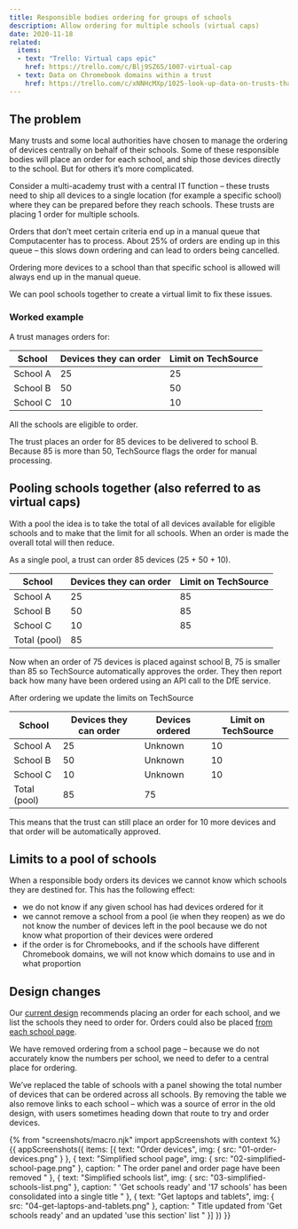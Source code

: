 ```yaml
---
title: Responsible bodies ordering for groups of schools
description: Allow ordering for multiple schools (virtual caps)
date: 2020-11-18
related:
  items:
  - text: "Trello: Virtual caps epic"
    href: https://trello.com/c/Blj9SZ65/1007-virtual-cap
  - text: Data on Chromebook domains within a trust
    href: https://trello.com/c/xNNHcMXp/1025-look-up-data-on-trusts-that-have-set-different-chromebook-domain-names-for-their-schools
---
```


## The problem

Many trusts and some local authorities have chosen to manage the ordering of devices centrally on behalf of their schools. Some of these responsible bodies will place an order for each school, and ship those devices directly to the school. But for others it’s more complicated.

Consider a multi-academy trust with a central IT function – these trusts need to ship all devices to a single location (for example a specific school) where they can be prepared before they reach schools. These trusts are placing 1 order for multiple schools.

Orders that don’t meet certain criteria end up in a manual queue that Computacenter has to process. About 25% of orders are ending up in this queue – this slows down ordering and can lead to orders being cancelled.

Ordering more devices to a school than that specific school is allowed will always end up in the manual queue.

We can pool schools together to create a virtual limit to fix these issues.

### Worked example

A trust manages orders for:

| School | Devices they can order | Limit on TechSource |
|--|--|--|
| School A | 25 | 25 |
| School B | 50 | 50 |
| School C | 10 | 10 |

All the schools are eligible to order.

The trust places an order for 85 devices to be delivered to school B. Because 85 is more than 50, TechSource flags the order for manual processing.

## Pooling schools together (also referred to as virtual caps)

With a pool the idea is to take the total of all devices available for eligible schools and to make that the limit for all schools. When an order is made the overall total will then reduce.

As a single pool, a trust can order 85 devices (25 + 50 + 10).

| School | Devices they can order | Limit on TechSource |
|--|--|--|
| School A | 25 | 85 |
| School B | 50 | 85 |
| School C | 10 | 85 |
| Total (pool) | 85 | |

Now when an order of 75 devices is placed against school B, 75 is smaller than 85 so TechSource automatically approves the order. They then report back how many have been ordered using an API call to the DfE service.

After ordering we update the limits on TechSource

| School | Devices they can order | Devices ordered | Limit on TechSource |
|--|--|--|--|
| School A | 25 | Unknown | 10 |
| School B | 50 | Unknown | 10 |
| School C | 10 | Unknown | 10 |
| Total (pool) | 85 | 75 | |

This means that the trust can still place an order for 10 more devices and that order will be automatically approved.

## Limits to a pool of schools

When a responsible body orders its devices we cannot know which schools they are destined for. This has the following effect:

- we do not know if any given school has had devices ordered for it
- we cannot remove a school from a pool (ie when they reopen) as we do not know the number of devices left in the pool because we do not know what proportion of their devices were ordered
- if the order is for Chromebooks, and if the schools have different Chromebook domains, we will not know which domains to use and in what proportion

## Design changes

Our [current design](/ordering-devices-centrally/#order-devices-now) recommends placing an order for each school, and we list the schools they need to order for. Orders could also be placed [from each school page](/order-from-schools-page/).

We have removed ordering from a school page – because we do not accurately know the numbers per school, we need to defer to a central place for ordering.

We’ve replaced the table of schools with a panel showing the total number of devices that can be ordered across all schools. By removing the table we also remove links to each school – which was a source of error in the old design, with users sometimes heading down that route to try and order devices.

{% from "screenshots/macro.njk" import appScreenshots with context %}
{{ appScreenshots({
  items: [{
      text: "Order devices",
      img: { src: "01-order-devices.png" }
    }, {
      text: "Simplified school page",
      img: { src: "02-simplified-school-page.png" },
      caption: "
The order panel and order page have been removed
      "
    }, {
      text: "Simplified schools list",
      img: { src: "03-simplified-schools-list.png" },
      caption: "
'Get schools ready' and '17 schools' has been consolidated into a single title
      "
    }, {
      text: "Get laptops and tablets",
      img: { src: "04-get-laptops-and-tablets.png" },
      caption: "
Title updated from 'Get schools ready' and an updated 'use this section' list
      "
    }]
}) }}
